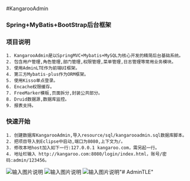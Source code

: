 #KangarooAdmin 
### Spring+MyBatis+BootStrap后台框架
###  **项目说明** 
```
1. KangarooAdmin是以SpringMVC+Mybatis+MySQL为核心开发的精简后台基础系统。
2. 包含用户管理,角色管理,部门管理,权限管理,菜单管理,日志管理等常用业务模块。
3. 使用AdminLTE作为前端UI框架。
4. 第三方Mybatis-plus作为ORM框架。
5. 使用Kisso单点登录。
6. Encache权限缓存。
7. FreeMarker模板,页面拆分,封装公共部分。
8. Druid数据源,数据库监控。
9. 报表支持。
```
###  **快速开始** 
```
1. 创建数据库KangarooAdmin,导入resource/sql/kangarooadmin.sql数据库脚本。
2. 把项目导入到Eclipse中启动,端口为8080,上下文为/。
3. 修改本地host加入如下一行:127.0.0.1 kangaroo.com，需另起一行。
4. 地址栏输入 http://kangaroo.com:8080/login/index.html，账号/密码:admin/123456。
```
![输入图片说明](http://git.oschina.net/uploads/images/2017/0227/134231_4d568122_89451.png "在这里输入图片标题")
![输入图片说明](http://git.oschina.net/uploads/images/2017/0310/100547_4431d812_89451.png "在这里输入图片标题")
![输入图片说明](http://git.oschina.net/uploads/images/2017/0310/100127_5de6b0ab_89451.png "在这里输入图片标题")"# AdminTLE" 

